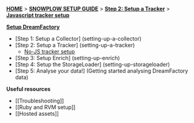 [**HOME**](Home) > [**SNOWPLOW SETUP GUIDE**](Setting-up-DreamFactory) > [**Step 2: Setup a Tracker**](setting-up-a-tracker) > [**Javascript tracker setup**](javascript-tracker-setup)

[**Setup DreamFactory**](Setting-up-DreamFactory)

- [Step 1: Setup a Collector] (setting-up-a-collector)
- [Step 2: Setup a Tracker] (setting-up-a-tracker)
  - [No-JS tracker setup](no-js-tracker-setup)
- [Step 3: Setup Enrich] (setting-up-enrich)
- [Step 4: Setup the StorageLoader] (setting-up-storageloader)
- [Step 5: Analyse your data!] (Getting started analysing DreamFactory data)

**Useful resources**

- [[Troubleshooting]]
- [[Ruby and RVM setup]]
- [[Hosted assets]]
